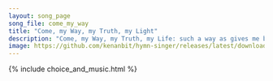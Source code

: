 ```yaml
---
layout: song_page
song_file: come_my_way
title: "Come, my Way, my Truth, my Light"
description: "Come, my Way, my Truth, my Life: such a way as gives me breath; such a truth as ends all strife; such a life as killeth death.  Come, my Light, my Fea... secular 5part acapella 3verse musicbyother textbyother"
image: https://github.com/kenanbit/hymn-singer/releases/latest/download/come_my_way-trad.png
---
```


{% include choice_and_music.html %}